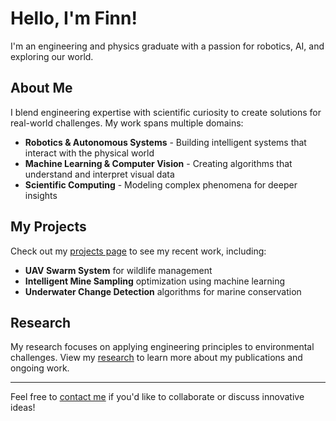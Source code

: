 # Hello, I'm Finn!

I'm an engineering and physics graduate with a passion for robotics, AI, and exploring our world.

## About Me

I blend engineering expertise with scientific curiosity to create solutions for real-world challenges. My work spans multiple domains:

- **Robotics & Autonomous Systems** - Building intelligent systems that interact with the physical world
- **Machine Learning & Computer Vision** - Creating algorithms that understand and interpret visual data
- **Scientific Computing** - Modeling complex phenomena for deeper insights

## My Projects

Check out my [projects page](/projects.html) to see my recent work, including:

- **UAV Swarm System** for wildlife management
- **Intelligent Mine Sampling** optimization using machine learning
- **Underwater Change Detection** algorithms for marine conservation

## Research

My research focuses on applying engineering principles to environmental challenges. View my [research](/research.html) to learn more about my publications and ongoing work.

---

Feel free to [contact me](#footer) if you'd like to collaborate or discuss innovative ideas!